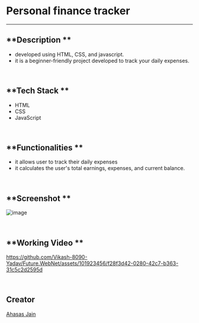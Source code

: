 # Personal finance tracker

---

## **Description **

- developed using HTML, CSS, and javascript.
- it is a beginner-friendly project developed to track your daily expenses.

<br>

## **Tech Stack **

- HTML
- CSS
- JavaScript

<br>

## **Functionalities **

- it allows user to track their daily expenses
- it calculates the user's total earnings, expenses, and current balance.

<br>

## **Screenshot **

![image](https://github.com/Vikash-8090-Yadav/Future.WebNet/assets/101923456/054726cd-193b-4e02-a847-e34b14d2d38e)

<br>

## **Working Video **

https://github.com/Vikash-8090-Yadav/Future.WebNet/assets/101923456/f28f3d42-0280-42c7-b363-31c5c2d2595d

<br>

## **Creator**

[Ahasas Jain](https://github.com/Ahasasjain)
